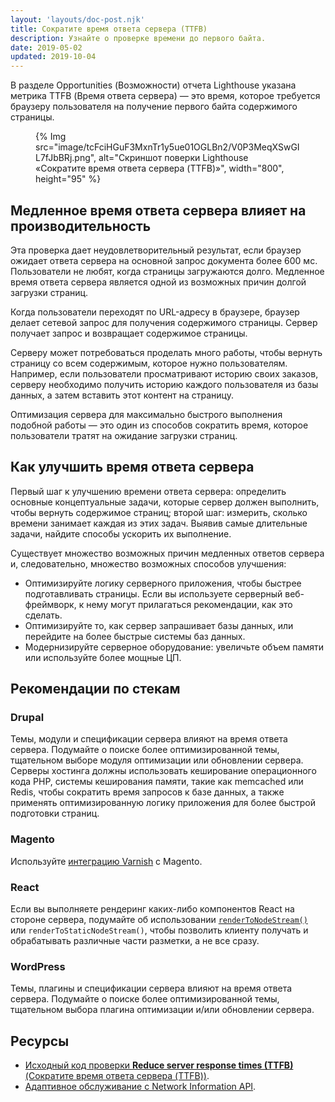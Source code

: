 ```yaml
---
layout: 'layouts/doc-post.njk'
title: Сократите время ответа сервера (TTFB)
description: Узнайте о проверке времени до первого байта.
date: 2019-05-02
updated: 2019-10-04
---
```


В разделе Opportunities (Возможности) отчета Lighthouse указана метрика TTFB (Время ответа сервера) — это время, которое требуется браузеру пользователя на получение первого байта содержимого страницы.

<figure>{% Img src="image/tcFciHGuF3MxnTr1y5ue01OGLBn2/V0P3MeqXSwGIL7fJbBRj.png", alt="Скриншот поверки Lighthouse «Сократите время ответа сервера (TTFB)»", width="800", height="95" %}</figure>

## Медленное время ответа сервера влияет на производительность

Эта проверка дает неудовлетворительный результат, если браузер ожидает ответа сервера на основной запрос документа более 600 мс. Пользователи не любят, когда страницы загружаются долго. Медленное время ответа сервера является одной из возможных причин долгой загрузки страниц.

Когда пользователи переходят по URL-адресу в браузере, браузер делает сетевой запрос для получения содержимого страницы. Сервер получает запрос и возвращает содержимое страницы.

Серверу может потребоваться проделать много работы, чтобы вернуть страницу со всем содержимым, которое нужно пользователям. Например, если пользователи просматривают историю своих заказов, серверу необходимо получить историю каждого пользователя из базы данных, а затем вставить этот контент на страницу.

Оптимизация сервера для максимально быстрого выполнения подобной работы — это один из способов сократить время, которое пользователи тратят на ожидание загрузки страниц.

## Как улучшить время ответа сервера

Первый шаг к улучшению времени ответа сервера: определить основные концептуальные задачи, которые сервер должен выполнить, чтобы вернуть содержимое страниц; второй шаг: измерить, сколько времени занимает каждая из этих задач. Выявив самые длительные задачи, найдите способы ускорить их выполнение.

Существует множество возможных причин медленных ответов сервера и, следовательно, множество возможных способов улучшения:

- Оптимизируйте логику серверного приложения, чтобы быстрее подготавливать страницы. Если вы используете серверный веб-фреймворк, к нему могут прилагаться рекомендации, как это сделать.
- Оптимизируйте то, как сервер запрашивает базы данных, или перейдите на более быстрые системы баз данных.
- Модернизируйте серверное оборудование: увеличьте объем памяти или используйте более мощные ЦП.

## Рекомендации по стекам

### Drupal

Темы, модули и спецификации сервера влияют на время ответа сервера. Подумайте о поиске более оптимизированной темы, тщательном выборе модуля оптимизации или обновлении сервера. Серверы хостинга должны использовать кеширование операционного кода PHP, системы кеширования памяти, такие как memcached или Redis, чтобы сократить время запросов к базе данных, а также применять  оптимизированную логику приложения для более быстрой подготовки страниц.

### Magento

Используйте [интеграцию Varnish](https://devdocs.magento.com/guides/v2.3/config-guide/varnish/config-varnish.html) с Magento.

### React

Если вы выполняете рендеринг каких-либо компонентов React на стороне сервера, подумайте об использовании [`renderToNodeStream()`](https://reactjs.org/docs/react-dom-server.html#rendertonodestream) или `renderToStaticNodeStream()`, чтобы позволить клиенту получать и обрабатывать различные части разметки, а не все сразу.

### WordPress

Темы, плагины и спецификации сервера влияют на время ответа сервера. Подумайте о поиске более оптимизированной темы, тщательном выбора плагина оптимизации и/или обновлении сервера.

## Ресурсы

- [Исходный код проверки **Reduce server response times (TTFB)** (Сократите время ответа сервера (TTFB))](https://github.com/GoogleChrome/lighthouse/blob/master/lighthouse-core/audits/server-response-time.js).
- [Адаптивное обслуживание с Network Information API](https://web.dev/adaptive-serving-based-on-network-quality/).
